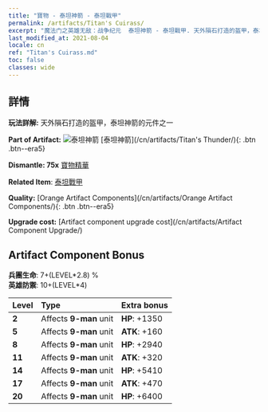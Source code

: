 ```yaml
---
title: "寶物 - 泰坦神箭 - 泰坦戰甲"
permalink: /artifacts/Titan's Cuirass/
excerpt: "魔法门之英雄无敌：战争纪元  泰坦神箭 - 泰坦戰甲. 天外隕石打造的盔甲，泰坦神箭的元件之一"
last_modified_at: 2021-08-04
locale: cn
ref: "Titan's Cuirass.md"
toc: false
classes: wide
---
```




## 詳情

 **玩法詳解:** 天外隕石打造的盔甲，泰坦神箭的元件之一

 **Part of Artifact:** ![泰坦神箭](/images/t/icon_artifact_42.png) [泰坦神箭](/cn/artifacts/Titan's Thunder/){: .btn .btn--era5}

 **Dismantle: 75x** [寶物精華](/cn/Items/con_905/)

 **Related Item**: [泰坦戰甲](/cn/Items/art_159/)

 **Quality:** [Orange Artifact Components](/cn/artifacts/Orange Artifact Components/){: .btn .btn--era5}

 **Upgrade cost:** [Artifact component upgrade cost](/cn/artifacts/Artifact Component Upgrade/)

## Artifact Component Bonus

  **兵團生命**: 7+(LEVEL\*2.8) %<br/>**英雄防禦**: 10+(LEVEL\*4)

  |  Level  | Type |    Extra bonus  | 
  |:--------|:-----|:----------------| 
  | **2** | Affects **9-man** unit | **HP**: +1350 | 
  | **5** | Affects **9-man** unit | **ATK**: +160 | 
  | **8** | Affects **9-man** unit | **HP**: +2940 | 
  | **11** | Affects **9-man** unit | **ATK**: +320 | 
  | **14** | Affects **9-man** unit | **HP**: +5410 | 
  | **17** | Affects **9-man** unit | **ATK**: +470 | 
  | **20** | Affects **9-man** unit | **HP**: +6400 | 
